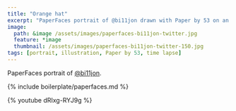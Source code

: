 ```yaml
---
title: "Orange hat"
excerpt: "PaperFaces portrait of @bi11jon drawn with Paper by 53 on an iPad."
image: 
  path: &image /assets/images/paperfaces-bi11jon-twitter.jpg 
  feature: *image
  thumbnail: /assets/images/paperfaces-bi11jon-twitter-150.jpg
tags: [portrait, illustration, Paper by 53, time lapse]
---
```


PaperFaces portrait of [@bi11jon](https://twitter.com/bi11jon).

{% include boilerplate/paperfaces.md %}

{% youtube dRIxg-RYJ9g %}
